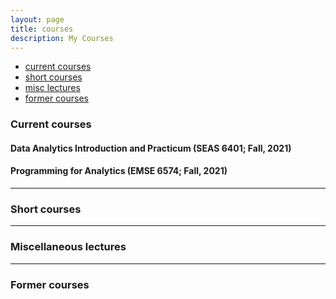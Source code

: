 ```yaml
---
layout: page
title: courses
description: My Courses
---
```


<div class="navbar">
    <!-- <div class="navbar-inner"> -->
        <ul class="nav">
            <li><a href="#current">current courses</a></li>
            <li><a href="#shortcourses">short courses</a></li>
            <li><a href="#misc">misc lectures</a></li>
            <li><a href="#old">former courses</a></li>
        </ul>
    <!-- </div> -->
</div>


### <a name="current"></a>Current courses

#### Data Analytics Introduction and Practicum (SEAS 6401; Fall, 2021)

<!-- - [Site](https://bsharvey.github.io/)
- [My Portfolio](https://username.github.io/)
- [Assignments](https://github.com/bsharvey/EMSEDataAnalytics/tree/master/EMSE6992_Assignments)
- [Labs](https://github.com/bsharvey/EMSEDataAnalytics/tree/master/EMSE6992_Labs) -->

#### Programming for Analytics (EMSE 6574; Fall, 2021)
---

### <a name="shortcourses"></a>Short courses

---

### <a name="misc"></a>Miscellaneous lectures


---

### <a name="old"></a>Former courses

